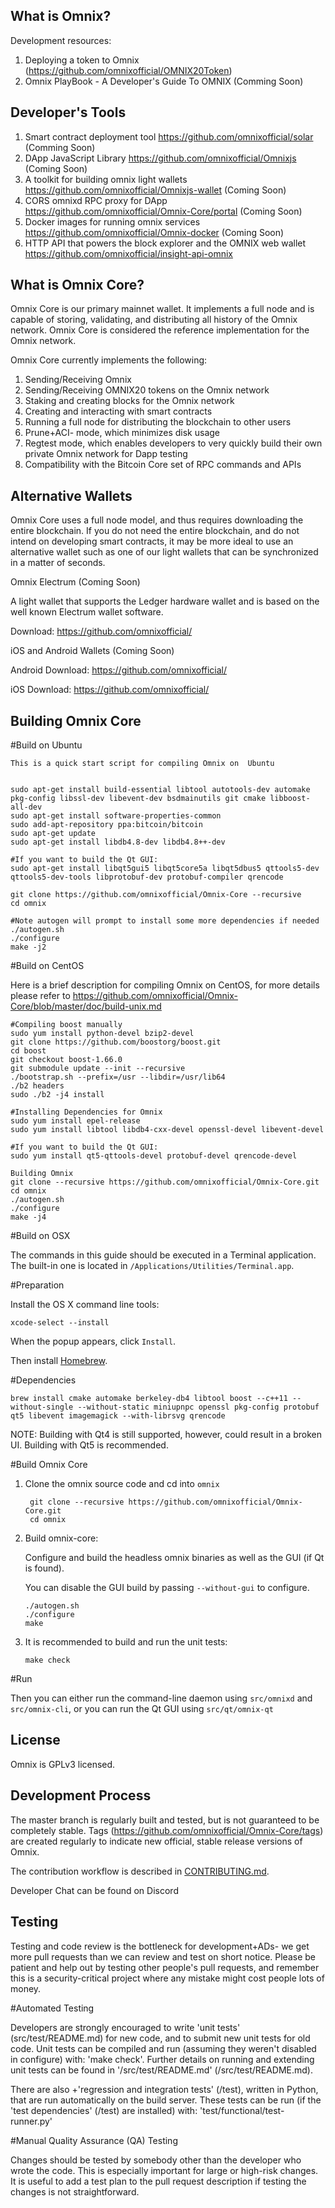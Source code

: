 What is Omnix?
-------------

Development resources:

1. Deploying a token to Omnix (https://github.com/omnixofficial/OMNIX20Token)
2. Omnix PlayBook - A Developer's Guide To OMNIX (Comming Soon)



Developer's Tools
-----------------

1. Smart contract deployment tool https://github.com/omnixofficial/solar (Comming Soon)
2. DApp JavaScript Library https://github.com/omnixofficial/Omnixjs (Coming Soon)
3. A toolkit for building omnix light wallets https://github.com/omnixofficial/Omnixjs-wallet (Coming Soon)
4. CORS omnixd RPC proxy for DApp https://github.com/omnixofficial/Omnix-Core/portal (Coming Soon)
5. Docker images for running omnix services https://github.com/omnixofficial/Omnix-docker (Coming Soon)
6. HTTP API that powers the block explorer and the OMNIX web wallet https://github.com/omnixofficial/insight-api-omnix


What is Omnix Core?
------------------

Omnix Core is our primary mainnet wallet. It implements a full node and is capable of storing, validating, and distributing all history of the Omnix network. Omnix Core is considered the reference implementation for the Omnix network.

Omnix Core currently implements the following:

1. Sending/Receiving Omnix
2. Sending/Receiving OMNIX20 tokens on the Omnix network
3. Staking and creating blocks for the Omnix network
4. Creating and interacting with smart contracts
5. Running a full node for distributing the blockchain to other users
6. Prune+ACI- mode, which minimizes disk usage
7. Regtest mode, which enables developers to very quickly build their own private Omnix network for Dapp testing
8. Compatibility with the Bitcoin Core set of RPC commands and APIs

Alternative Wallets
-------------------

Omnix Core uses a full node model, and thus requires downloading the entire blockchain. If you do not need the entire blockchain, and do not intend on developing smart contracts, it may be more ideal to use an alternative wallet such as one of our light wallets that can be synchronized in a matter of seconds.

Omnix Electrum (Coming Soon)

A light wallet that supports the Ledger hardware wallet and is based on the well known Electrum wallet software.

Download: https://github.com/omnixofficial/

iOS and Android Wallets (Coming Soon)

Android Download: https://github.com/omnixofficial/

iOS Download: https://github.com/omnixofficial/




Building Omnix Core
----------

#Build on Ubuntu

    This is a quick start script for compiling Omnix on  Ubuntu


    sudo apt-get install build-essential libtool autotools-dev automake pkg-config libssl-dev libevent-dev bsdmainutils git cmake libboost-all-dev
    sudo apt-get install software-properties-common
    sudo add-apt-repository ppa:bitcoin/bitcoin
    sudo apt-get update
    sudo apt-get install libdb4.8-dev libdb4.8++-dev

    #If you want to build the Qt GUI:
    sudo apt-get install libqt5gui5 libqt5core5a libqt5dbus5 qttools5-dev qttools5-dev-tools libprotobuf-dev protobuf-compiler qrencode

    git clone https://github.com/omnixofficial/Omnix-Core --recursive
    cd omnix

    #Note autogen will prompt to install some more dependencies if needed
    ./autogen.sh
    ./configure
    make -j2

#Build on CentOS

Here is a brief description for compiling Omnix on CentOS, for more details please refer to https://github.com/omnixofficial/Omnix-Core/blob/master/doc/build-unix.md

    #Compiling boost manually
    sudo yum install python-devel bzip2-devel
    git clone https://github.com/boostorg/boost.git
    cd boost
    git checkout boost-1.66.0
    git submodule update --init --recursive
    ./bootstrap.sh --prefix=/usr --libdir=/usr/lib64
    ./b2 headers
    sudo ./b2 -j4 install

    #Installing Dependencies for Omnix
    sudo yum install epel-release
    sudo yum install libtool libdb4-cxx-devel openssl-devel libevent-devel

    #If you want to build the Qt GUI:
    sudo yum install qt5-qttools-devel protobuf-devel qrencode-devel

    Building Omnix
    git clone --recursive https://github.com/omnixofficial/Omnix-Core.git
    cd omnix
    ./autogen.sh
    ./configure
    make -j4

#Build on OSX

The commands in this guide should be executed in a Terminal application.
The built-in one is located in `/Applications/Utilities/Terminal.app`.

#Preparation

Install the OS X command line tools:

`xcode-select --install`

When the popup appears, click `Install`.

Then install [Homebrew](https://brew.sh).

#Dependencies

    brew install cmake automake berkeley-db4 libtool boost --c++11 --without-single --without-static miniupnpc openssl pkg-config protobuf qt5 libevent imagemagick --with-librsvg qrencode

NOTE: Building with Qt4 is still supported, however, could result in a broken UI. Building with Qt5 is recommended.

#Build Omnix Core

1. Clone the omnix source code and cd into `omnix`

        git clone --recursive https://github.com/omnixofficial/Omnix-Core.git
        cd omnix

2.  Build omnix-core:

    Configure and build the headless omnix binaries as well as the GUI (if Qt is found).

    You can disable the GUI build by passing `--without-gui` to configure.

        ./autogen.sh
        ./configure
        make

3.  It is recommended to build and run the unit tests:

        make check

#Run

Then you can either run the command-line daemon using `src/omnixd` and `src/omnix-cli`, or you can run the Qt GUI using `src/qt/omnix-qt`

License
-------

Omnix is GPLv3 licensed.


Development Process
-------------------

The master branch is regularly built and tested, but is not guaranteed to be
completely stable. Tags (https://github.com/omnixofficial/Omnix-Core/tags) are created
regularly to indicate new official, stable release versions of Omnix.

The contribution workflow is described in [CONTRIBUTING.md](CONTRIBUTING.md).

Developer Chat can be found on Discord

Testing
-------

Testing and code review is the bottleneck for development+ADs- we get more pull
requests than we can review and test on short notice. Please be patient and help out by testing
other people's pull requests, and remember this is a security-critical project where any mistake might cost people
lots of money.

#Automated Testing

Developers are strongly encouraged to write 'unit tests' (src/test/README.md) for new code, and to
submit new unit tests for old code. Unit tests can be compiled and run
(assuming they weren't disabled in configure) with: 'make check'. Further details on running
and extending unit tests can be found in '/src/test/README.md' (/src/test/README.md).

There are also +'regression and integration tests' (/test), written
in Python, that are run automatically on the build server.
These tests can be run (if the 'test dependencies' (/test) are installed) with: 'test/functional/test-runner.py'

#Manual Quality Assurance (QA) Testing

Changes should be tested by somebody other than the developer who wrote the
code. This is especially important for large or high-risk changes. It is useful
to add a test plan to the pull request description if testing the changes is
not straightforward.
